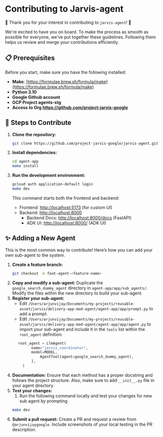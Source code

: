 # Contributing to Jarvis-agent

🎉 Thank you for your interest in contributing to `jarvis-agent`! 🎉

We're excited to have you on board. To make the process as smooth as possible for everyone, we've put together these guidelines. Following them helps us review and merge your contributions efficiently.

## 📋 Prerequisites

Before you start, make sure you have the following installed:

- **Make**:  [https://formulae.brew.sh/formula/make](https://formulae.brew.sh/formula/make)
- **Python 3.10** 
- **Google Github account**
- **GCP Project agents-stg**
- **Access to Org https://github.com/project-jarvis-google**

## 🚀 Steps to Contribute

1.  **Clone the repository:**
    ```bash
    git clone https://github.com/project-jarvis-google/jarvis-agent.git
    ```

2.  **Install dependencies:**
    ```bash
    cd agent-app
    make install
    ```

3.  **Run the development environment:**
    ```bash
    gcloud auth application-default login
    make dev
    ```
    This command starts both the frontend and backend:
    - Frontend: [http://localhost:5173](http://localhost:5173) (for custom UI)
    - Backend: [http://localhost:8000](http://localhost:8000)
      - Backend Docs: [http://localhost:8000/docs](http://localhost:8000/docs) (FastAPI)
      - ADK UI: [http://localhost:8000/](http://localhost:8000/) (ADK UI)

## ✨ Adding a New Agent

This is the most common way to contribute! Here’s how you can add your own sub-agent to the system.

1.  **Create a feature branch:**
    ```bash
    git checkout -b feat-agent-<feature-name>
    ```
2.  **Copy and modify a sub-agent:** Duplicate the `google_search_dummy_agent` directory in `agent-app/app/sub_agents/`.  Modify the files within the new directory to build your sub-agent.
3.  **Register your sub-agent:**
    - Edit `/Users/arjunvijay/Documents/my-projects/reusable-asset/jarvis/delivery-app-mod-agent/agent-app/app/prompt.py` to add a prompt.
    - Edit `/Users/arjunvijay/Documents/my-projects/reusable-asset/jarvis/delivery-app-mod-agent/agent-app/app/agent.py` to import your sub-agent and include it in the `tools` list within the `root_agent` definition:

```python
      root_agent = LlmAgent(
            name="jarvis_coordinator",
            model=MODEL,
                AgentTool(agent=google_search_dummy_agent),
            ],
        ) 
```
4.  **Documentation:**  Ensure that each method has a proper docstring and follows the project structure.  Also, make sure to add `__init__.py` file in your agent directory.
5.  **Test your changes:**
    1.  Run the following command locally and test your changes for new sub agent by prompting
    ```bash
    make dev
    ```
6.  **Submit a pull request:**  Create a PR and request a review from `@arjunvijaygoogle`. Include screenshots of your local testing in the PR description.

